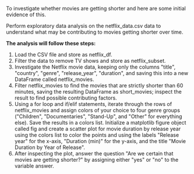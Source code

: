 To investigate whether movies are getting shorter and here are some initial evidence of this. 

Perform exploratory data analysis on the netflix_data.csv data to understand what may be contributing to movies getting shorter over time. 

**The analysis will follow these steps:**

1. Load the CSV file and store as netflix_df.
2. Filter the data to remove TV shows and store as netflix_subset.
3. Investigate the Netflix movie data, keeping only the columns "title", "country", "genre", "release_year", "duration", and saving this into a new DataFrame called netflix_movies.
4. Filter netflix_movies to find the movies that are strictly shorter than 60 minutes, saving the resulting DataFrame as short_movies; inspect the result to find possible contributing factors.
5. Using a for loop and if/elif statements, iterate through the rows of netflix_movies and assign colors of your choice to four genre groups ("Children", "Documentaries", "Stand-Up", and "Other" for everything else). Save the results in a colors list. Initialize a matplotlib figure object called fig and create a scatter plot for movie duration by release year using the colors list to color the points and using the labels "Release year" for the x-axis, "Duration (min)" for the y-axis, and the title "Movie Duration by Year of Release".
6. After inspecting the plot, answer the question "Are we certain that movies are getting shorter?" by assigning either "yes" or "no" to the variable answer.
